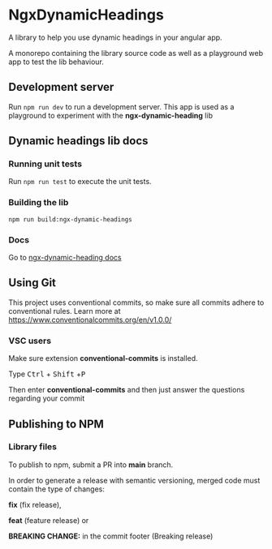 # NgxDynamicHeadings

A library to help you use dynamic headings in your angular app. 

A monorepo containing the library source code as well as a playground web app to test the lib behaviour.

## Development server

Run `npm run dev` to run a development server. This app is used as a playground to experiment with the **ngx-dynamic-heading** lib

## Dynamic headings lib docs

### Running unit tests

Run `npm run test` to execute the unit tests.

### Building the lib

`npm run build:ngx-dynamic-headings`

### Docs

Go to [ngx-dynamic-heading docs](/libs/ngx-dynamic-headings/README.md)

## Using Git

This project uses conventional commits, so make sure all commits adhere to conventional rules. Learn more at https://www.conventionalcommits.org/en/v1.0.0/

### VSC users

Make sure extension **conventional-commits** is installed.

Type <kbd>Ctrl</kbd> + <kbd>Shift</kbd> +<kbd>P</kbd> 

Then enter **conventional-commits** and then just answer the questions regarding your commit

## Publishing to NPM

### Library files

To publish to npm, submit a PR into **main** branch. 

In order to generate a release with semantic versioning, merged code must contain the type of changes: 

**fix** (fix release), 

**feat** (feature release) or

**BREAKING CHANGE:** in the commit footer (Breaking release)